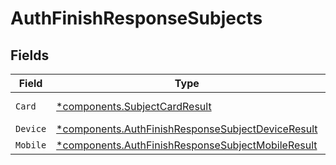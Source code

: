# AuthFinishResponseSubjects


## Fields

| Field                                                                                                                 | Type                                                                                                                  | Required                                                                                                              | Description                                                                                                           |
| --------------------------------------------------------------------------------------------------------------------- | --------------------------------------------------------------------------------------------------------------------- | --------------------------------------------------------------------------------------------------------------------- | --------------------------------------------------------------------------------------------------------------------- |
| `Card`                                                                                                                | [*components.SubjectCardResult](../../models/components/subjectcardresult.md)                                         | :heavy_minus_sign:                                                                                                    | swaggerIGNORE:model AuthFinishResponseSubjectCardsResult                                                              |
| `Device`                                                                                                              | [*components.AuthFinishResponseSubjectDeviceResult](../../models/components/authfinishresponsesubjectdeviceresult.md) | :heavy_minus_sign:                                                                                                    | N/A                                                                                                                   |
| `Mobile`                                                                                                              | [*components.AuthFinishResponseSubjectMobileResult](../../models/components/authfinishresponsesubjectmobileresult.md) | :heavy_minus_sign:                                                                                                    | N/A                                                                                                                   |